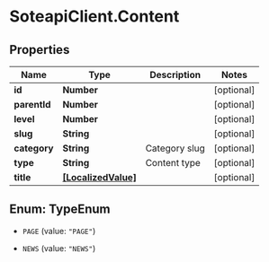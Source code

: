 # SoteapiClient.Content

## Properties
Name | Type | Description | Notes
------------ | ------------- | ------------- | -------------
**id** | **Number** |  | [optional] 
**parentId** | **Number** |  | [optional] 
**level** | **Number** |  | [optional] 
**slug** | **String** |  | [optional] 
**category** | **String** | Category slug | [optional] 
**type** | **String** | Content type | [optional] 
**title** | [**[LocalizedValue]**](LocalizedValue.md) |  | [optional] 


<a name="TypeEnum"></a>
## Enum: TypeEnum


* `PAGE` (value: `"PAGE"`)

* `NEWS` (value: `"NEWS"`)




